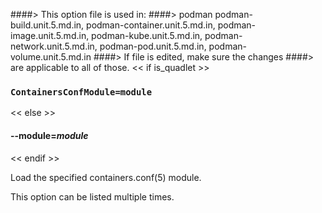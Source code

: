 ####> This option file is used in:
####>   podman podman-build.unit.5.md.in, podman-container.unit.5.md.in, podman-image.unit.5.md.in, podman-kube.unit.5.md.in, podman-network.unit.5.md.in, podman-pod.unit.5.md.in, podman-volume.unit.5.md.in
####> If file is edited, make sure the changes
####> are applicable to all of those.
<< if is_quadlet >>
### `ContainersConfModule=module`
<< else >>
#### **--module**=*module*
<< endif >>

Load the specified containers.conf(5) module.

This option can be listed multiple times.
